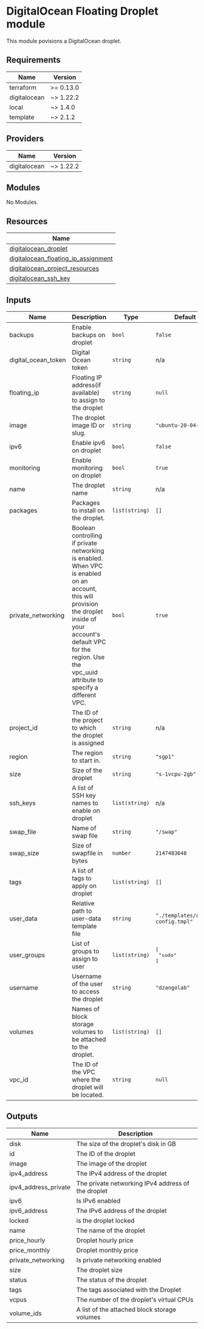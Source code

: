 # DigitalOcean Floating Droplet module

This module povisions a DigitalOcean droplet.

<!-- BEGINNING OF PRE-COMMIT-TERRAFORM DOCS HOOK -->
## Requirements

| Name | Version |
|------|---------|
| terraform | >= 0.13.0 |
| digitalocean | ~> 1.22.2 |
| local | ~> 1.4.0 |
| template | ~> 2.1.2 |

## Providers

| Name | Version |
|------|---------|
| digitalocean | ~> 1.22.2 |

## Modules

No Modules.

## Resources

| Name |
|------|
| [digitalocean_droplet](https://registry.terraform.io/providers/digitalocean/digitalocean/latest/docs/resources/droplet) |
| [digitalocean_floating_ip_assignment](https://registry.terraform.io/providers/digitalocean/digitalocean/latest/docs/resources/floating_ip_assignment) |
| [digitalocean_project_resources](https://registry.terraform.io/providers/digitalocean/digitalocean/latest/docs/resources/project_resources) |
| [digitalocean_ssh_key](https://registry.terraform.io/providers/digitalocean/digitalocean/latest/docs/data-sources/ssh_key) |

## Inputs

| Name | Description | Type | Default | Required |
|------|-------------|------|---------|:--------:|
| backups | Enable backups on droplet | `bool` | `false` | no |
| digital\_ocean\_token | Digital Ocean token | `string` | n/a | yes |
| floating\_ip | Floating IP address(if available) to assign to the droplet | `string` | `null` | no |
| image | The droplet image ID or slug. | `string` | `"ubuntu-20-04-x64"` | no |
| ipv6 | Enable ipv6 on droplet | `bool` | `false` | no |
| monitoring | Enable monitoring on droplet | `bool` | `true` | no |
| name | The droplet name | `string` | n/a | yes |
| packages | Packages to install on the droplet. | `list(string)` | `[]` | no |
| private\_networking | Boolean controlling if private networking is enabled. When VPC is enabled on an account, this will provision the droplet inside of your account's default VPC for the region. Use the vpc\_uuid attribute to specify a different VPC. | `bool` | `true` | no |
| project\_id | The ID of the project to which the droplet is assigned | `string` | n/a | yes |
| region | The region to start in. | `string` | `"sgp1"` | no |
| size | Size of the droplet | `string` | `"s-1vcpu-2gb"` | no |
| ssh\_keys | A list of SSH key names to enable on droplet | `list(string)` | n/a | yes |
| swap\_file | Name of swap file | `string` | `"/swap"` | no |
| swap\_size | Size of swapfile in bytes | `number` | `2147483648` | no |
| tags | A list of tags to apply on droplet | `list(string)` | `[]` | no |
| user\_data | Relative path to user-data template file | `string` | `"./templates/cloud-config.tmpl"` | no |
| user\_groups | List of groups to assign to user | `list(string)` | <pre>[<br>  "sudo"<br>]</pre> | no |
| username | Username of the user to access the droplet | `string` | `"dzangolab"` | no |
| volumes | Names of block storage volumes to be attached to the droplet. | `list(string)` | `[]` | no |
| vpc\_id | The ID of the VPC where the droplet will be located. | `string` | `null` | no |

## Outputs

| Name | Description |
|------|-------------|
| disk | The size of the droplet's disk in GB |
| id | The ID of the droplet |
| image | The image of the droplet |
| ipv4\_address | The IPv4 address of the droplet |
| ipv4\_address\_private | The private networking IPv4 address of the droplet |
| ipv6 | Is IPv6 enabled |
| ipv6\_address | The IPv6 address of the droplet |
| locked | is the droplet locked |
| name | The name of the droplet |
| price\_hourly | Droplet hourly price |
| price\_monthly | Droplet monthly price |
| private\_networking | Is private networking enabled |
| size | The droplet size |
| status | The status of the droplet |
| tags | The tags associated with the Droplet |
| vcpus | The number of the droplet's virtual CPUs |
| volume\_ids | A list of the attached block storage volumes |
<!-- END OF PRE-COMMIT-TERRAFORM DOCS HOOK -->
